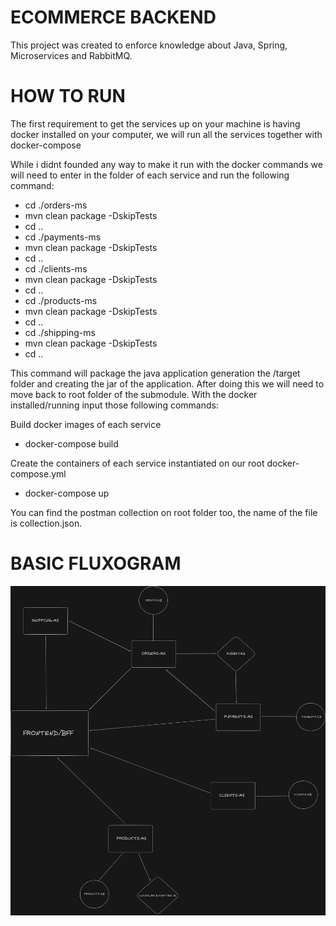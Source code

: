 # ECOMMERCE BACKEND

This project was created to enforce knowledge about Java, Spring, Microservices and RabbitMQ.

# HOW TO RUN

The first requirement to get the services up on your machine is having docker installed on your computer, we will run all the services together with docker-compose

While i didnt founded any way to make it run with the docker commands we will need to enter in the folder of each service and run the following command:

- cd ./orders-ms
- mvn clean package -DskipTests
- cd ..
- cd ./payments-ms
- mvn clean package -DskipTests
- cd ..
- cd ./clients-ms
- mvn clean package -DskipTests
- cd ..
- cd ./products-ms
- mvn clean package -DskipTests
- cd ..
- cd ./shipping-ms
- mvn clean package -DskipTests
- cd ..

This command will package the java application generation the /target folder and creating the jar of the application.
After doing this we will need to move back to root folder of the submodule.
With the docker installed/running input those following commands:

Build docker images of each service
- docker-compose build 

Create the containers of each service instantiated on our root docker-compose.yml
- docker-compose up

You can find the postman collection on root folder too, the name of the file is collection.json.

# BASIC FLUXOGRAM

![Image of basic fluxogram](fluxogram.png)
